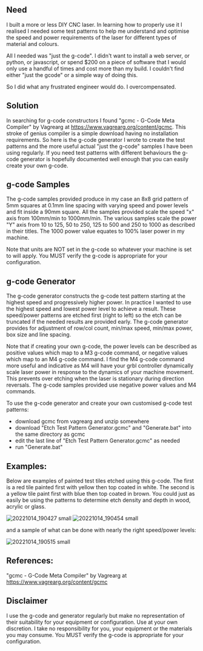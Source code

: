 ## Need

I built a more or less DIY CNC laser. In learning how to properly use it I realised I needed some test patterns to help me understand and optimise the speed and power requirements of the laser for different types of material and colours.

All I needed was "just the g-code". I didn't want to install a web server, or python, or javascript, or spend $200 on a piece of software that I would only use a handful of times and cost more than my build. I couldn't find either "just the gcode" or a simple way of doing this.

So I did what any frustrated engineer would do. I overcompensated.

## Solution

In searching for g-code constructors I found "gcmc - G-Code Meta Compiler" by Vagrearg at https://www.vagrearg.org/content/gcmc. This stroke of genius compiler is a simple download having no installation requirements. So here is the g-code generator I wrote to create the test patterns and the more useful actual "just the  g-code" samples I have been using regularly. If you need test patterns with different behaviours the g-code generator is hopefully documented well enough that you can easily create your own g-code.

## g-code Samples

The g-code samples provided produce in my case an 8x8 grid pattern of 5mm squares at 0.1mm line spacing with varying speed and power levels and fit inside a 90mm square. All the samples provided scale the speed "x" axis from 100mm/min to 1000mm/min. The various samples scale the power "Y" axis from 10 to 125, 50 to 250, 125 to 500 and 250 to 1000 as described in their titles. The 1000 power value equates to 100% laser power in my machine.

Note that units are NOT set in the g-code so whatever your machine is set to will apply. You MUST verify the g-code is appropriate for your configuration.

## g-code Generator

The g-code generator constructs the g-code test pattern starting at the highest speed and progressively higher power. In practice I wanted to use the highest speed and lowest power level to achieve a result. These speed/power patterns are etched first (right to left) so the etch can be truncated if the needed results are provided early. The g-code generator provides for adjustment of row/col count, min/max speed, min/max power, box size and line spacing.

Note that if creating your own g-code, the power levels can be described as positive values which map to a M3 g-code command, or negative values which map to an M4 g-code command. I find the M4 g-code command more useful and indicative as M4 will have your grbl controller dynamically scale laser power in response to the dynamics of your machine movement. This prevents over etching when the laser is stationary during direction reversals. The g-code samples provided use negative power values and M4 commands.

To use the g-code generator and create your own customised g-code test patterns:

* download gcmc from vagrearg and unzip somewhere
* download "Etch Test Pattern Generator.gcmc" and "Generate.bat" into the same directory as gcmc
* edit the last line of "Etch Test Pattern Generator.gcmc" as needed
* run "Generate.bat"

## Examples:

Below are examples of painted test tiles etched using this g-code. The first is a red tile painted first with yellow then top coated in white. The second is a yellow tile paint first with blue then top coated in brown. You could just as easily be using the patterns to determine etch density and depth in wood, acrylic or glass.

![20221014_190427 small](https://user-images.githubusercontent.com/7357540/195807971-7a5dc79e-d842-43bb-8d62-ee8ab9bdc0c2.jpg)
![20221014_190454 small](https://user-images.githubusercontent.com/7357540/195808443-a05204f7-d627-4eea-9ae5-0c49cd9e52c6.jpg)

and a sample of what can be done with nearly the right speed/power levels:

![20221014_190515 small](https://user-images.githubusercontent.com/7357540/195808003-41a7fec6-881b-4220-8b38-f8856e8b330f.jpg)

## References:

"gcmc - G-Code Meta Compiler" by Vagrearg at https://www.vagrearg.org/content/gcmc

## Disclaimer

I use the g-code and generator regularly but make no representation of their suitability for your equipment or configuration. Use at your own discretion. I take no responsibility for you, your equipment or the materials you may consume. You MUST verify the g-code is appropriate for your configuration.
